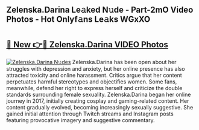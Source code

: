 ## Zelenska.Darina Le𝚊ked N𝚞de - Part-2mO Video Photos - Hot Onlyf𝚊ns Le𝚊ks WGxXO

# <h2><a href="http://ab79770.deff.icu/?id=Zelenska.Darina">🔗 New 👉🔴 Zelenska.Darina VIDEO Photos</a></h2>

[![Zelenska.Darina N𝚞des](https://i.imgur.com/rIISA9y.gif)](http://ab79770.deff.icu/?id=Zelenska.Darina)
Zelenska.Darina has been open about her struggles with depression and anxiety, but her online presence has also attracted toxicity and online harassment. Critics argue that her content perpetuates harmful stereotypes and objectifies women. Some fans, meanwhile, defend her right to express herself and criticize the double standards surrounding female sexuality. Zelenska.Darina began her online journey in 2017, initially creating cosplay and gaming-related content. Her content gradually evolved, becoming increasingly sexually suggestive. She gained initial attention through Twitch streams and Instagram posts featuring provocative imagery and suggestive commentary.
